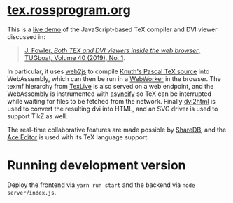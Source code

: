 # [tex.rossprogram.org](https://tex.rossprogram.org/)

This is a [live demo](https://tex.rossprogram.org/) of the JavaScript-based TeX compiler and DVI viewer discussed in:

> [J. Fowler, *Both TEX and DVI viewers inside the
web browser*, TUGboat, Volume 40 (2019), No. 1](https://www.tug.org/TUGboat/tb40-1/tb124fowler-js.pdf).

In particular, it uses [web2js](https://github.com/kisonecat/web2js) to compile [Knuth's Pascal TeX source](https://ctan.org/tex-archive/systems/knuth/dist/tex) into WebAssembly, which can then be run in a [WebWorker](https://developer.mozilla.org/en-US/docs/Web/API/Web_Workers_API) in the browser.  The texmf hierarchy from [TexLive](https://nixos.wiki/wiki/TexLive) is also served on a web endpoint, and the WebAssembly is instrumented with [asyncify](https://emscripten.org/docs/porting/asyncify.html) so TeX can be interrupted while waiting for files to be fetched from the network.  Finally [dvi2html](https://github.com/kisonecat/dvi2html) is used to convert the resulting dvi into HTML, and an SVG driver is used to support TikZ as well.

The real-time collaborative features are made possible by [ShareDB](https://github.com/share/sharedb), and the [Ace Editor](https://ace.c9.io/) is used with its TeX language support.

# Running development version

Deploy the frontend via `yarn run start` and the backend via `node server/index.js`.
